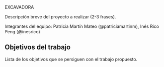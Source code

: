 EXCAVADORA

Descripción breve del proyecto a realizar (2-3 frases).

Integrantes del equipo: 
Patricia Martín Mateo (@patriciamartinm), Inés Rico Peng (@inesrico)

## Objetivos del trabajo

Lista de los objetivos que se persiguen con el trabajo propuesto.
